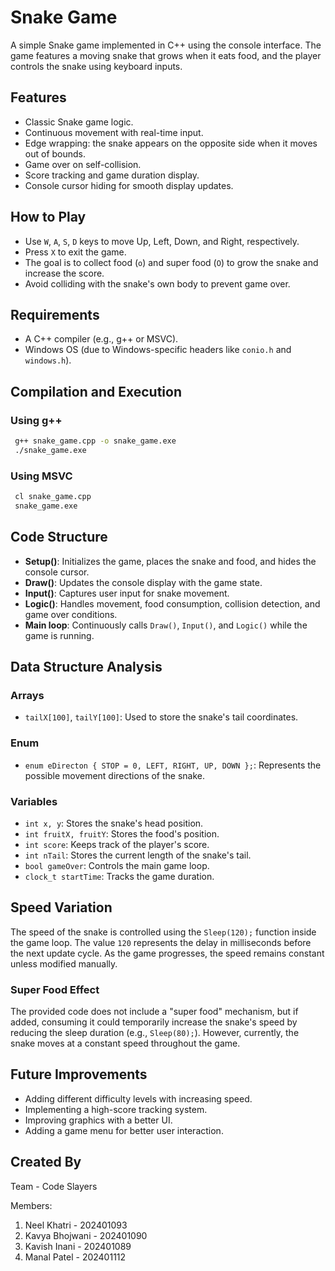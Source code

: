 
# Snake Game

A simple Snake game implemented in C++ using the console interface. The game features a moving snake that grows when it eats food, and the player controls the snake using keyboard inputs.

## Features
- Classic Snake game logic.
- Continuous movement with real-time input.
- Edge wrapping: the snake appears on the opposite side when it moves out of bounds.
- Game over on self-collision.
- Score tracking and game duration display.
- Console cursor hiding for smooth display updates.

## How to Play
- Use `W`, `A`, `S`, `D` keys to move Up, Left, Down, and Right, respectively.
- Press `X` to exit the game.
- The goal is to collect food (`o`) and super food (`O`) to grow the snake and increase the score.
- Avoid colliding with the snake's own body to prevent game over.

## Requirements
- A C++ compiler (e.g., g++ or MSVC).
- Windows OS (due to Windows-specific headers like `conio.h` and `windows.h`).

## Compilation and Execution

### Using g++
```sh
 g++ snake_game.cpp -o snake_game.exe
 ./snake_game.exe
```
### Using MSVC
```sh
 cl snake_game.cpp
 snake_game.exe
```

## Code Structure
- **Setup()**: Initializes the game, places the snake and food, and hides the console cursor.
- **Draw()**: Updates the console display with the game state.
- **Input()**: Captures user input for snake movement.
- **Logic()**: Handles movement, food consumption, collision detection, and game over conditions.
- **Main loop**: Continuously calls `Draw()`, `Input()`, and `Logic()` while the game is running.

## Data Structure Analysis
### Arrays
- `tailX[100]`, `tailY[100]`: Used to store the snake's tail coordinates.

### Enum
- `enum eDirecton { STOP = 0, LEFT, RIGHT, UP, DOWN };`: Represents the possible movement directions of the snake.

### Variables
- `int x, y`: Stores the snake's head position.
- `int fruitX, fruitY`: Stores the food's position.
- `int score`: Keeps track of the player's score.
- `int nTail`: Stores the current length of the snake's tail.
- `bool gameOver`: Controls the main game loop.
- `clock_t startTime`: Tracks the game duration.

## Speed Variation
The speed of the snake is controlled using the `Sleep(120);` function inside the game loop. The value `120` represents the delay in milliseconds before the next update cycle. As the game progresses, the speed remains constant unless modified manually.

### Super Food Effect
The provided code does not include a "super food" mechanism, but if added, consuming it could temporarily increase the snake's speed by reducing the sleep duration (e.g., `Sleep(80);`). However, currently, the snake moves at a constant speed throughout the game.

## Future Improvements
- Adding different difficulty levels with increasing speed.
- Implementing a high-score tracking system.
- Improving graphics with a better UI.
- Adding a game menu for better user interaction.

## Created By
Team - Code Slayers    

Members:
1) Neel Khatri - 202401093
2) Kavya Bhojwani - 202401090
3) Kavish Inani - 202401089
4) Manal Patel - 202401112  




